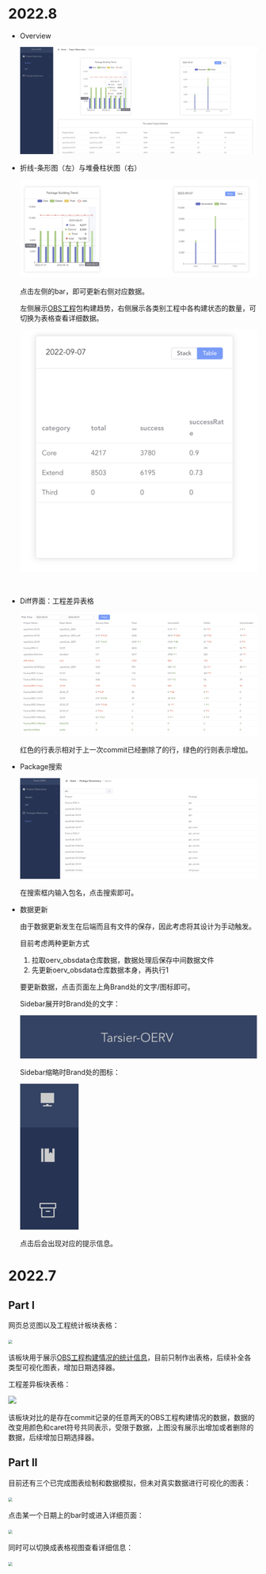 # 2022.8

- Overview

  ![image-20220907215524587](https://raw.githubusercontent.com/ArCyanic/Gener/master/image-20220907215524587.png)

- 折线-条形图（左）与堆叠柱状图（右）

  ![image-20220907215856195](https://raw.githubusercontent.com/ArCyanic/Gener/master/image-20220907215856195.png)

  点击左侧的bar，即可更新右侧对应数据。

  左侧展示[OBS工程](https://build.tarsier-infra.com/project)包构建趋势，右侧展示各类别工程中各构建状态的数量，可切换为表格查看详细数据。

  <img src="https://raw.githubusercontent.com/ArCyanic/Gener/master/image-20220907223321507.png" alt="image-20220907223321507" style="zoom:50%;" />

​	

- Diff界面：工程差异表格

  ![image-20220907233807349](https://raw.githubusercontent.com/ArCyanic/Gener/master/image-20220907233807349.png)

  红色的行表示相对于上一次commit已经删除了的行，绿色的行则表示增加。
  
- Package搜索

  ![image-20220907234043211](https://raw.githubusercontent.com/ArCyanic/Gener/master/image-20220907234043211.png)

  在搜索框内输入包名，点击搜索即可。
  
- 数据更新

  由于数据更新发生在后端而且有文件的保存，因此考虑将其设计为手动触发。

  目前考虑两种更新方式

  1. 拉取oerv_obsdata仓库数据，数据处理后保存中间数据文件
  2. 先更新oerv_obsdata仓库数据本身，再执行1

  要更新数据，点击页面左上角Brand处的文字/图标即可。

  Sidebar展开时Brand处的文字：

  ![image-20220907234403743](https://raw.githubusercontent.com/ArCyanic/Gener/master/image-20220907234403743.png)

  Sidebar缩略时Brand处的图标：

  ![image-20220907235005313](https://raw.githubusercontent.com/ArCyanic/Gener/master/image-20220907235005313.png)

  点击后会出现对应的提示信息。



# 2022.7

## Part I

网页总览图以及工程统计板块表格：

<img src="https://cdn.jsdelivr.net/gh/ArCyanic/Gener/20220810015940.png" style="zoom:50%;" />

该板块用于展示[OBS工程构建情况的统计信息](https://gitee.com/phoebe-xi/oerv_obsdata/blob/master/obsData/projectStatistics.txt)，目前只制作出表格，后续补全各类型可视化图表，增加日期选择器。

工程差异板块表格：

![](https://cdn.jsdelivr.net/gh/ArCyanic/Gener/20220810025315.png)

该板块对比的是存在commit记录的任意两天的OBS工程构建情况的数据，数据的改变用颜色和caret符号共同表示，受限于数据，上图没有展示出增加或者删除的数据，后续增加日期选择器。

## Part II

目前还有三个已完成图表绘制和数据模拟，但未对真实数据进行可视化的图表：

<img src="https://cdn.jsdelivr.net/gh/ArCyanic/Gener/20220810030259.jpg" style="zoom:50%;" />

点击某一个日期上的bar时或进入详细页面：

<img src="https://cdn.jsdelivr.net/gh/ArCyanic/Gener/20220810025821.jpg" style="zoom:50%;" />

同时可以切换成表格视图查看详细信息：

<img src="https://cdn.jsdelivr.net/gh/ArCyanic/Gener/20220810030354.jpg" style="zoom:50%;" />